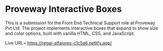 # Proveway Interactive Boxes
This is a submission for the Front End Technical Support role at Proveway Pvt Ltd. The project implements interactive boxes that expand to show size and color options, built with vanilla HTML, CSS, and JavaScript.

Live URL= https://regal-alfajores-c1c5a6.netlify.app/
